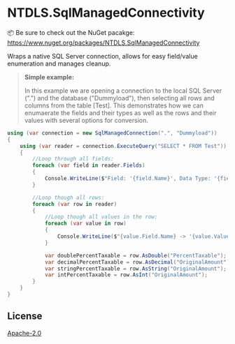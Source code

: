 # NTDLS.SqlManagedConnectivity

📦 Be sure to check out the NuGet pacakge: https://www.nuget.org/packages/NTDLS.SqlManagedConnectivity

Wraps a native SQL Server connection, allows for easy field/value enumeration and manages cleanup.

>**Simple example:**
>
>In this example we are opening a connection to the local SQL Server (".") and the database ("Dummyload"), then selecting all rows and columns from the table [Test].
> This demonstrates how we can enumaerate the fields and their types as well as the rows and their values with several options for conversion.
```csharp
using (var connection = new SqlManagedConnection(".", "Dummyload"))
{
    using (var reader = connection.ExecuteQuery("SELECT * FROM Test"))
    {
        //Loop through all fields:
        foreach (var field in reader.Fields)
        {
            Console.WriteLine($"Field: '{field.Name}', Data Type: '{field.DataTypeName}', Type: '{field.Type.Name}'");
        }

        //Loop though all rows:
        foreach (var row in reader)
        {
            //Loop though all values in the row:
            foreach (var value in row)
            {
                Console.WriteLine($"{value.Field.Name} -> '{value.Value.ToString()?.Trim()}'");
            }

            var doublePercentTaxable = row.AsDouble("PercentTaxable");
            var decimalPercentTaxable = row.AsDecimal("OriginalAmount");
            var stringPercentTaxable = row.AsString("OriginalAmount");
            var intPercentTaxable = row.AsInt("OriginalAmount");
        }
    }
}
```

## License
[Apache-2.0](https://choosealicense.com/licenses/apache-2.0/)

